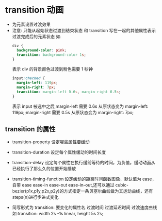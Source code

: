 # transition 动画

- 为元素设置过渡效果
- 注意:
  只能从起始状态过渡到结束状态
  和 transition 写在一起的其他属性表示过渡完成后的元素状态
  如:
  ```css
  div {
    background-color: pink;
    transition: background-color 1s;
  }
  ```
  表示 div 的背景颜色过渡到粉色需要 1 秒钟
  ```css
  input:checked {
    margin-left: 119px;
    margin-right: 7px;
    transition: margin-left 0.6s, margin-right 0.5s;
  }
  ```
  表示 input 被选中之后,margin-left 需要 0.6s 从原状态变为 margin-left: 119px;;margin-right 需要 0.5s 从原状态变为 margin-right: 7px;

## transition 的属性

- transition-property 设定哪些属性要缓动
- transition-duration 设定每个属性缓动的时间长度
- transition-delay 设定每个属性在执行缓前等待的时间，为负值，缓动动画从已经执行了那么久的位置开始播放

- transition-timing-function 设定缓动的距离时间函数图像，默认值为 ease，自带 ease ease-in ease-out ease-in-out,还可以通过 cubic-bezier(p1x,p1y,p2x,p2y)的方式指定一条贝塞尔曲线做为其运动曲线，还有 steps(n)进行步进式变化

- 简写形式为
  transition: 要变化的属性名 过渡时间 过渡延迟时间 过渡速度曲线
  如:transition: width 2s -1s linear, height 5s 2s;
